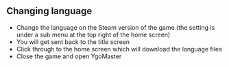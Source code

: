 ## Changing language

- Change the language on the Steam version of the game (the setting is under a sub menu at the top right of the home screen)
- You will get sent back to the title screen
- Click through to the home screen which will download the language files
- Close the game and open YgoMaster